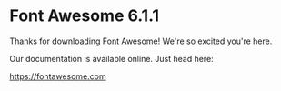 # Font Awesome 6.1.1

Thanks for downloading Font Awesome! We're so excited you're here.

Our documentation is available online. Just head here:

https://fontawesome.com
